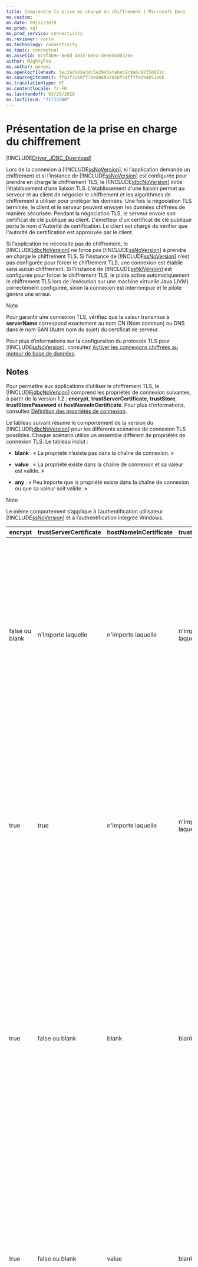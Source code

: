 ```yaml
---
title: Comprendre la prise en charge du chiffrement | Microsoft Docs
ms.custom: ''
ms.date: 09/12/2019
ms.prod: sql
ms.prod_service: connectivity
ms.reviewer: vanto
ms.technology: connectivity
ms.topic: conceptual
ms.assetid: 073f3b9e-8edd-4815-88ea-de0655d0325e
author: MightyPen
ms.author: genemi
ms.openlocfilehash: 5ec3ad142e3dc5e2945afebeb2c9a6c97350672c
ms.sourcegitcommit: ff82f3260ff79ed860a7a58f54ff7f0594851e6b
ms.translationtype: HT
ms.contentlocale: fr-FR
ms.lasthandoff: 03/29/2020
ms.locfileid: "71713300"
---
```

# <a name="understanding-encryption-support"></a>Présentation de la prise en charge du chiffrement

[!INCLUDE[Driver_JDBC_Download](../../includes/driver_jdbc_download.md)]

Lors de la connexion à [!INCLUDE[ssNoVersion](../../includes/ssnoversion-md.md)], si l’application demande un chiffrement et si l’instance de [!INCLUDE[ssNoVersion](../../includes/ssnoversion-md.md)] est configurée pour prendre en charge le chiffrement TLS, le [!INCLUDE[jdbcNoVersion](../../includes/jdbcnoversion_md.md)] initie l’établissement d’une liaison TLS. L'établissement d'une liaison permet au serveur et au client de négocier le chiffrement et les algorithmes de chiffrement à utiliser pour protéger les données. Une fois la négociation TLS terminée, le client et le serveur peuvent envoyer les données chiffrées de manière sécurisée. Pendant la négociation TLS, le serveur envoie son certificat de clé publique au client. L'émetteur d'un certificat de clé publique porte le nom d'Autorité de certification. Le client est chargé de vérifier que l'autorité de certification est approuvée par le client.  
  
Si l’application ne nécessite pas de chiffrement, le [!INCLUDE[jdbcNoVersion](../../includes/jdbcnoversion_md.md)] ne force pas [!INCLUDE[ssNoVersion](../../includes/ssnoversion-md.md)] à prendre en charge le chiffrement TLS. Si l’instance de [!INCLUDE[ssNoVersion](../../includes/ssnoversion-md.md)] n’est pas configurée pour forcer le chiffrement TLS, une connexion est établie sans aucun chiffrement. Si l’instance de [!INCLUDE[ssNoVersion](../../includes/ssnoversion-md.md)] est configurée pour forcer le chiffrement TLS, le pilote active automatiquement le chiffrement TLS lors de l’exécution sur une machine virtuelle Java (JVM) correctement configurée, sinon la connexion est interrompue et le pilote génère une erreur.  
  
> [!NOTE]  
> Pour garantir une connexion TLS, vérifiez que la valeur transmise à **serverName** correspond exactement au nom CN (Nom commun) ou DNS dans le nom SAN (Autre nom du sujet) du certificat de serveur.  
>
> Pour plus d’informations sur la configuration du protocole TLS pour [!INCLUDE[ssNoVersion](../../includes/ssnoversion-md.md)], consultez [Activer les connexions chiffrées au moteur de base de données](../../database-engine/configure-windows/enable-encrypted-connections-to-the-database-engine.md).  
  
## <a name="remarks"></a>Notes

Pour permettre aux applications d’utiliser le chiffrement TLS, le [!INCLUDE[jdbcNoVersion](../../includes/jdbcnoversion_md.md)] comprend les propriétés de connexion suivantes, à partir de la version 1.2 : **encrypt**, **trustServerCertificate**, **trustStore**, **trustStorePassword** et **hostNameInCertificate**. Pour plus d’informations, consultez [Définition des propriétés de connexion](../../connect/jdbc/setting-the-connection-properties.md).  
  
 Le tableau suivant résume le comportement de la version du [!INCLUDE[jdbcNoVersion](../../includes/jdbcnoversion_md.md)] pour les différents scénarios de connexion TLS possibles. Chaque scénario utilise un ensemble différent de propriétés de connexion TLS. Le tableau inclut :  
  
- **blank** : « La propriété n’existe pas dans la chaîne de connexion. »  
  
- **value** : « La propriété existe dans la chaîne de connexion et sa valeur est valide. »  
  
- **any** : « Peu importe que la propriété existe dans la chaîne de connexion ou que sa valeur soit valide. »  
  
> [!NOTE]  
> Le même comportement s’applique à l’authentification utilisateur [!INCLUDE[ssNoVersion](../../includes/ssnoversion-md.md)] et à l’authentification intégrée Windows.  
  
| encrypt        | trustServerCertificate | hostNameInCertificate | trustStore | trustStorePassword | Comportement                                                                                                                                                                                                                                                                                                                                                                                                                                                                                                                                                                                                                                                                                                                                                                                    |
| -------------- | ---------------------- | --------------------- | ---------- | ------------------ | ------------------------------------------------------------------------------------------------------------------------------------------------------------------------------------------------------------------------------------------------------------------------------------------------------------------------------------------------------------------------------------------------------------------------------------------------------------------------------------------------------------------------------------------------------------------------------------------------------------------------------------------------------------------------------------------------------------------------------------------------------------------------------------------- |
| false ou blank | n'importe laquelle                    | n'importe laquelle                   | n'importe laquelle        | n'importe laquelle                | Le [!INCLUDE[jdbcNoVersion](../../includes/jdbcnoversion_md.md)] ne force pas [!INCLUDE[ssNoVersion](../../includes/ssnoversion-md.md)] à prendre en charge le chiffrement TLS. Si le serveur a un certificat auto-signé, le pilote initie l’échange de certificat TLS. Le certificat TLS n’est pas validé, et seules les informations d’identification (dans le paquet de connexion) sont chiffrées.<br /><br /> Si le serveur requiert que le client prenne en charge le chiffrement TLS, le pilote initie l’échange de certificat TLS. Le certificat TLS n’est pas validé, mais la communication entière est chiffrée.                                                                                                                                                                                    |
| true           | true                   | n'importe laquelle                   | n'importe laquelle        | n'importe laquelle                | Le [!INCLUDE[jdbcNoVersion](../../includes/jdbcnoversion_md.md)] demande à utiliser le chiffrement TLS avec [!INCLUDE[ssNoVersion](../../includes/ssnoversion-md.md)].<br /><br /> Si le serveur requiert que le client prenne en charge le chiffrement TLS ou si le serveur prend en charge le chiffrement, le pilote initie l’échange de certificat TLS. Notez que si la propriété **trustServerCertificate** a la valeur « true », le pilote ne valide pas le certificat TLS.<br /><br /> Si le serveur n'est pas configuré pour prendre en charge le chiffrement, le pilote déclenchera une erreur et interrompra la connexion.                                                                                                                                                                                          |
| true           | false ou blank         | blank                 | blank      | blank              | Le [!INCLUDE[jdbcNoVersion](../../includes/jdbcnoversion_md.md)] demande à utiliser le chiffrement TLS avec [!INCLUDE[ssNoVersion](../../includes/ssnoversion-md.md)].<br /><br /> Si le serveur requiert que le client prenne en charge le chiffrement TLS ou si le serveur prend en charge le chiffrement, le pilote initie l’échange de certificat TLS.<br /><br /> Le pilote utilise la propriété **serverName** spécifiée sur l’URL de connexion pour valider le certificat TLS de serveur et se fie aux règles de recherche de la fabrique de gestionnaire de confiance pour déterminer le magasin de certificats à utiliser.<br /><br /> Si le serveur n'est pas configuré pour prendre en charge le chiffrement, le pilote déclenchera une erreur et interrompra la connexion.                                                                             |
| true           | false ou blank         | value                 | blank      | blank              | Le [!INCLUDE[jdbcNoVersion](../../includes/jdbcnoversion_md.md)] demande à utiliser le chiffrement TLS avec [!INCLUDE[ssNoVersion](../../includes/ssnoversion-md.md)].<br /><br /> Si le serveur requiert que le client prenne en charge le chiffrement TLS ou si le serveur prend en charge le chiffrement, le pilote initie l’échange de certificat TLS.<br /><br /> Le pilote valide la valeur de sujet du certificat TLS à l’aide de la valeur spécifiée pour la propriété **hostNameInCertificate**.<br /><br /> Si le serveur n'est pas configuré pour prendre en charge le chiffrement, le pilote déclenchera une erreur et interrompra la connexion.                                                                                                                                                                 |
| true           | false ou blank         | blank                 | value      | value              | Le [!INCLUDE[jdbcNoVersion](../../includes/jdbcnoversion_md.md)] demande à utiliser le chiffrement TLS avec [!INCLUDE[ssNoVersion](../../includes/ssnoversion-md.md)].<br /><br /> Si le serveur requiert que le client prenne en charge le chiffrement TLS ou si le serveur prend en charge le chiffrement, le pilote initie l’échange de certificat TLS.<br /><br /> Le pilote utilisera la valeur de propriété **trustStore** pour rechercher le fichier trustStore de certificat et la valeur de propriété **trustStorePassword** pour vérifier l’intégrité du fichier trustStore.<br /><br /> Si le serveur n'est pas configuré pour prendre en charge le chiffrement, le pilote déclenchera une erreur et interrompra la connexion.                                                                                                                |
| true           | false ou blank         | blank                 | blank      | value              | Le [!INCLUDE[jdbcNoVersion](../../includes/jdbcnoversion_md.md)] demande à utiliser le chiffrement TLS avec [!INCLUDE[ssNoVersion](../../includes/ssnoversion-md.md)].<br /><br /> Si le serveur requiert que le client prenne en charge le chiffrement TLS ou si le serveur prend en charge le chiffrement, le pilote initie l’échange de certificat TLS.<br /><br /> Le pilote utilisera la valeur de propriété **trustStorePassword** pour vérifier l’intégrité du fichier trustStore par défaut.<br /><br /> Si le serveur n'est pas configuré pour prendre en charge le chiffrement, le pilote déclenchera une erreur et interrompra la connexion.                                                                                                                                                                                  |
| true           | false ou blank         | blank                 | value      | blank              | Le [!INCLUDE[jdbcNoVersion](../../includes/jdbcnoversion_md.md)] demande à utiliser le chiffrement TLS avec [!INCLUDE[ssNoVersion](../../includes/ssnoversion-md.md)].<br /><br /> Si le serveur requiert que le client prenne en charge le chiffrement TLS ou si le serveur prend en charge le chiffrement, le pilote initie l’échange de certificat TLS.<br /><br /> Le pilote utilisera la valeur de propriété **trustStore** pour rechercher l’emplacement du fichier trustStore.<br /><br /> Si le serveur n'est pas configuré pour prendre en charge le chiffrement, le pilote déclenchera une erreur et interrompra la connexion.                                                                                                                                                                                                 |
| true           | false ou blank         | value                 | blank      | value              | Le [!INCLUDE[jdbcNoVersion](../../includes/jdbcnoversion_md.md)] demande à utiliser le chiffrement TLS avec [!INCLUDE[ssNoVersion](../../includes/ssnoversion-md.md)].<br /><br /> Si le serveur requiert que le client prenne en charge le chiffrement TLS ou si le serveur prend en charge le chiffrement, le pilote initie l’échange de certificat TLS.<br /><br /> Le pilote utilisera la valeur de propriété **trustStorePassword** pour vérifier l’intégrité du fichier trustStore par défaut. De plus, le pilote utilise la valeur de propriété **hostNameInCertificate** pour valider le certificat TLS .<br /><br /> Si le serveur n'est pas configuré pour prendre en charge le chiffrement, le pilote déclenchera une erreur et interrompra la connexion.                                                                   |
| true           | false ou blank         | value                 | value      | blank              | Le [!INCLUDE[jdbcNoVersion](../../includes/jdbcnoversion_md.md)] demande à utiliser le chiffrement TLS avec [!INCLUDE[ssNoVersion](../../includes/ssnoversion-md.md)].<br /><br /> Si le serveur requiert que le client prenne en charge le chiffrement TLS ou si le serveur prend en charge le chiffrement, le pilote initie l’échange de certificat TLS.<br /><br /> Le pilote utilisera la valeur de propriété **trustStore** pour rechercher l’emplacement du fichier trustStore. De plus, le pilote utilise la valeur de propriété **hostNameInCertificate** pour valider le certificat TLS .<br /><br /> Si le serveur n'est pas configuré pour prendre en charge le chiffrement, le pilote déclenchera une erreur et interrompra la connexion.                                                                                  |
| true           | false ou blank         | value                 | value      | value              | Le [!INCLUDE[jdbcNoVersion](../../includes/jdbcnoversion_md.md)] demande à utiliser le chiffrement TLS avec [!INCLUDE[ssNoVersion](../../includes/ssnoversion-md.md)].<br /><br /> Si le serveur requiert que le client prenne en charge le chiffrement TLS ou si le serveur prend en charge le chiffrement, le pilote initie l’échange de certificat TLS.<br /><br /> Le pilote utilisera la valeur de propriété **trustStore** pour rechercher le fichier trustStore de certificat et la valeur de propriété **trustStorePassword** pour vérifier l’intégrité du fichier trustStore. De plus, le pilote utilise la valeur de propriété **hostNameInCertificate** pour valider le certificat TLS .<br /><br /> Si le serveur n'est pas configuré pour prendre en charge le chiffrement, le pilote déclenchera une erreur et interrompra la connexion. |
  
Si la propriété de chiffrement a la valeur **true**, le [!INCLUDE[jdbcNoVersion](../../includes/jdbcnoversion_md.md)] utilise le fournisseur de sécurité JSSE par défaut de la machine virtuelle Java pour négocier le chiffrement TLS avec [!INCLUDE[ssNoVersion](../../includes/ssnoversion-md.md)]. Le fournisseur de sécurité par défaut peut ne pas prendre en charge toutes les fonctionnalités requises pour négocier le chiffrement TLS avec succès. Par exemple, le fournisseur de sécurité par défaut peut ne pas prendre en charge la taille de la clé publique RSA utilisée dans le certificat TLS [!INCLUDE[ssNoVersion](../../includes/ssnoversion-md.md)]. Dans ce cas, le fournisseur de sécurité par défaut peut générer une erreur qui forcera le pilote JDBC à mettre fin à la connexion. Pour résoudre ce problème, effectuez l'une des opérations suivantes :  
  
- Configurer l’ordinateur [!INCLUDE[ssNoVersion](../../includes/ssnoversion-md.md)] avec un certificat de serveur qui a une plus petite clé publique RSA  
  
- Configurer la machine virtuelle Java de façon à utiliser un autre fournisseur de sécurité JSSE dans le fichier de propriétés de sécurité « \<java-home>/lib/security/java.security »  
  
- Utiliser une autre machine virtuelle Java  
  
## <a name="validating-server-tls-certificate"></a>Valider le certificat TLS du serveur  

Pendant la négociation TLS, le serveur envoie son certificat de clé publique au client. Le client ou pilote JDBC doit confirmer que le certificat de serveur est publié par une autorité de certification approuvée par le client. Le pilote requiert que le certificat de serveur réponde aux conditions suivantes :  
  
- Le certificat a été publié par une autorité de certification approuvée.  
  
- Le certificat doit être publié pour l'authentification de serveur.  
  
- Le certificat n'a pas expiré.  
  
- Le nom CN (Nom commun) du sujet ou le nom DNS du nom SAN (Autre nom du sujet) du certificat correspond exactement à la valeur **serverName** de la chaîne de connexion ou, si elle est spécifiée, à la valeur de la propriété **hostNameInCertificate**.  
  
- Un nom DNS peut comprendre des caractères génériques. En revanche, le [!INCLUDE[jdbcNoVersion](../../includes/jdbcnoversion_md.md)] ne prend pas en charge la correspondance générique. Par exemple, abc.com ne correspondra pas à \*.com, mais \*.com correspondra à \*.com.  
  
## <a name="see-also"></a>Voir aussi

[Utilisation du chiffrement](../../connect/jdbc/using-ssl-encryption.md)

[Sécurisation des applications du pilote JDBC](../../connect/jdbc/securing-jdbc-driver-applications.md)  
